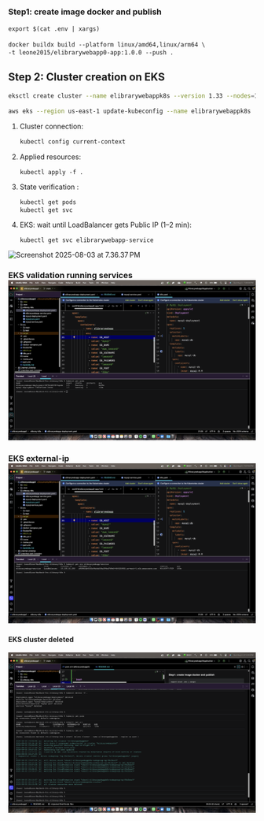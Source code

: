 ### Step1: create image docker and publish

```bas
export $(cat .env | xargs) 

docker buildx build --platform linux/amd64,linux/arm64 \
-t leone2015/elibrarywebapp0-app:1.0.0 --push .
```

## Step 2: Cluster creation on EKS


```bash
eksctl create cluster --name elibrarywebappk8s --version 1.33 --nodes=1 --node-type=t2.small --region us-east-1
```

```bash
aws eks --region us-east-1 update-kubeconfig --name elibrarywebappk8s   
```

1. Cluster connection:

   ```bash
   kubectl config current-context
   ```

2. Applied resources:

   ```
   kubectl apply -f .
   ```

3. State verification :

   ```
   kubectl get pods
   kubectl get svc
   ```

4. EKS:  wait until LoadBalancer gets Public IP (1–2 min):

   ```
   kubectl get svc elibrarywebapp-service
   ```



![Screenshot 2025-08-03 at 7.36.37 PM](done.png)

### EKS validation running services ![Screenshot 2025-08-03 at 7.36.56 PM](proof1.png)

### EKS external-ip![Screenshot 2025-08-03 at 7.37.02 PM](proof2.png)

#### EKS cluster deleted

![Screenshot 2025-08-03 at 8.12.43 PM](eks_deleted.png)

